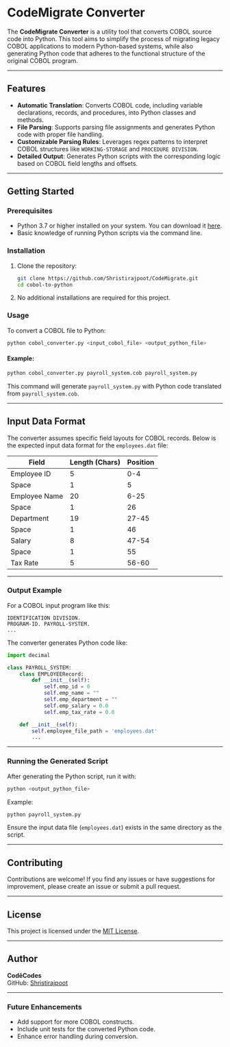 # CodeMigrate Converter

The **CodeMigrate Converter** is a utility tool that converts COBOL source code into Python. This tool aims to simplify the process of migrating legacy COBOL applications to modern Python-based systems, while also generating Python code that adheres to the functional structure of the original COBOL program.

---

## Features

- **Automatic Translation**: Converts COBOL code, including variable declarations, records, and procedures, into Python classes and methods.
- **File Parsing**: Supports parsing file assignments and generates Python code with proper file handling.
- **Customizable Parsing Rules**: Leverages regex patterns to interpret COBOL structures like `WORKING-STORAGE` and `PROCEDURE DIVISION`.
- **Detailed Output**: Generates Python scripts with the corresponding logic based on COBOL field lengths and offsets.

---

## Getting Started

### Prerequisites

- Python 3.7 or higher installed on your system. You can download it [here](https://www.python.org/downloads/).
- Basic knowledge of running Python scripts via the command line.

### Installation

1. Clone the repository:

    ```bash
    git clone https://github.com/Shristirajpoot/CodeMigrate.git
    cd cobol-to-python
    ```

2. No additional installations are required for this project.

### Usage

To convert a COBOL file to Python:

```bash
python cobol_converter.py <input_cobol_file> <output_python_file>
```

#### Example:
```bash
python cobol_converter.py payroll_system.cob payroll_system.py
```

This command will generate `payroll_system.py` with Python code translated from `payroll_system.cob`.

---

## Input Data Format

The converter assumes specific field layouts for COBOL records. Below is the expected input data format for the `employees.dat` file:

| **Field**       | **Length (Chars)** | **Position** |
|------------------|--------------------|--------------|
| Employee ID      | 5                 | 0-4          |
| Space            | 1                 | 5            |
| Employee Name    | 20                | 6-25         |
| Space            | 1                 | 26           |
| Department       | 19                | 27-45        |
| Space            | 1                 | 46           |
| Salary           | 8                 | 47-54        |
| Space            | 1                 | 55           |
| Tax Rate         | 5                 | 56-60        |

---

### Output Example

For a COBOL input program like this:

```cobol
IDENTIFICATION DIVISION.
PROGRAM-ID. PAYROLL-SYSTEM.
...
```

The converter generates Python code like:

```python
import decimal

class PAYROLL_SYSTEM:
    class EMPLOYEERecord:
        def __init__(self):
            self.emp_id = 0
            self.emp_name = ""
            self.emp_department = ""
            self.emp_salary = 0.0
            self.emp_tax_rate = 0.0

    def __init__(self):
        self.employee_file_path = 'employees.dat'
        ...
```

---

### Running the Generated Script

After generating the Python script, run it with:

```bash
python <output_python_file>
```

Example:
```bash
python payroll_system.py
```

Ensure the input data file (`employees.dat`) exists in the same directory as the script.

---

## Contributing

Contributions are welcome! If you find any issues or have suggestions for improvement, please create an issue or submit a pull request.

---

## License

This project is licensed under the [MIT License](LICENSE).

---

## Author

**CodēCodes**  
GitHub: [Shristirajpoot](https://github.com/Shristirajpoot)

---

### Future Enhancements

- Add support for more COBOL constructs.
- Include unit tests for the converted Python code.
- Enhance error handling during conversion.
